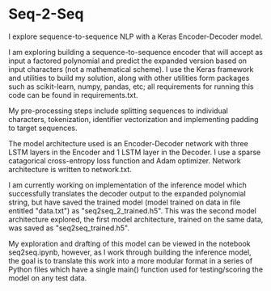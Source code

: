 # Seq-2-Seq
I explore sequence-to-sequence NLP with a Keras Encoder-Decoder model.

I am exploring building a sequence-to-sequence encoder that will accept as input a factored polynomial and predict the expanded version based on input characters (not a mathematical scheme). I use the Keras framework and utilities to build my solution, along with other utilities form packages such as scikit-learn, numpy, pandas, etc; all requirements for running this code can be found in requirements.txt.

My pre-processing steps include splitting sequences to individual characters, tokenization,  identifier vectorization and implementing padding to target sequences.

The model architecture used is an Encoder-Decoder network with three LSTM layers in the Encoder and 1 LSTM layer in the Decoder. I use a sparse catagorical cross-entropy loss function and Adam optimizer. Network architecture is written to network.txt.

I am currently working on implementation of the inference model which successfully translates the decoder output to the expanded polynomial string, but have saved the trained model (model trained on data in file entitled "data.txt") as "seq2seq_2_trained.h5". This was the second model architecture explored, the first model architecture, trained on the same data, was saved as "seq2seq_trained.h5".

My exploration and drafting of this model can be viewed in the notebook seq2seq.ipynb, however, as I work through building the inference model, the goal is to translate this work into a more modular format in a series of Python files which have a single main() function used for testing/scoring the model on any test data.
